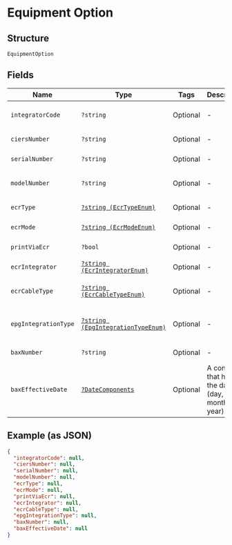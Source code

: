 
# Equipment Option

## Structure

`EquipmentOption`

## Fields

| Name | Type | Tags | Description | Getter | Setter |
|  --- | --- | --- | --- | --- | --- |
| `integratorCode` | `?string` | Optional | - | getIntegratorCode(): ?string | setIntegratorCode(?string integratorCode): void |
| `ciersNumber` | `?string` | Optional | - | getCiersNumber(): ?string | setCiersNumber(?string ciersNumber): void |
| `serialNumber` | `?string` | Optional | - | getSerialNumber(): ?string | setSerialNumber(?string serialNumber): void |
| `modelNumber` | `?string` | Optional | - | getModelNumber(): ?string | setModelNumber(?string modelNumber): void |
| `ecrType` | [`?string (EcrTypeEnum)`](../../doc/models/ecr-type-enum.md) | Optional | - | getEcrType(): ?string | setEcrType(?string ecrType): void |
| `ecrMode` | [`?string (EcrModeEnum)`](../../doc/models/ecr-mode-enum.md) | Optional | - | getEcrMode(): ?string | setEcrMode(?string ecrMode): void |
| `printViaEcr` | `?bool` | Optional | - | getPrintViaEcr(): ?bool | setPrintViaEcr(?bool printViaEcr): void |
| `ecrIntegrator` | [`?string (EcrIntegratorEnum)`](../../doc/models/ecr-integrator-enum.md) | Optional | - | getEcrIntegrator(): ?string | setEcrIntegrator(?string ecrIntegrator): void |
| `ecrCableType` | [`?string (EcrCableTypeEnum)`](../../doc/models/ecr-cable-type-enum.md) | Optional | - | getEcrCableType(): ?string | setEcrCableType(?string ecrCableType): void |
| `epgIntegrationType` | [`?string (EpgIntegrationTypeEnum)`](../../doc/models/epg-integration-type-enum.md) | Optional | - | getEpgIntegrationType(): ?string | setEpgIntegrationType(?string epgIntegrationType): void |
| `baxNumber` | `?string` | Optional | - | getBaxNumber(): ?string | setBaxNumber(?string baxNumber): void |
| `baxEffectiveDate` | [`?DateComponents`](../../doc/models/date-components.md) | Optional | A container that holds the date (day, month, and year) | getBaxEffectiveDate(): ?DateComponents | setBaxEffectiveDate(?DateComponents baxEffectiveDate): void |

## Example (as JSON)

```json
{
  "integratorCode": null,
  "ciersNumber": null,
  "serialNumber": null,
  "modelNumber": null,
  "ecrType": null,
  "ecrMode": null,
  "printViaEcr": null,
  "ecrIntegrator": null,
  "ecrCableType": null,
  "epgIntegrationType": null,
  "baxNumber": null,
  "baxEffectiveDate": null
}
```

